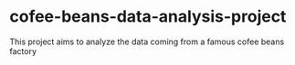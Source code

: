 # cofee-beans-data-analysis-project
This project aims to analyze the data coming from a famous cofee beans factory
